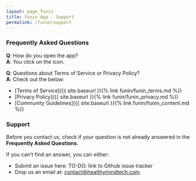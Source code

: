 ```yaml
---
layout: page_funin
title: Funin App - Support
permalink: /funin/support
---
```


### Frequently Asked Questions

**Q**: How do you open the app?  
**A**: You click on the icon. 

**Q**: Questions about Terms of Service or Privacy Policy?  
**A**: Check out the below:
* [Terms of Service]({{ site.baseurl }}{% link funin/funin_terms.md %})
* [Privacy Policy]({{ site.baseurl }}{% link funin/funin_privacy.md %})
* [Community Guidelines]({{ site.baseurl }}{% link funin/funin_content.md %})

### Support

Before you contact us, check if your question is not already answered in the **Frequently Asked Questions**. 

If you can't find an answer, you can either:
* Submit an issue here: TO-DO: link to Github issue tracker
* Drop us an email at: [contact@healthymindtech.com](mailto:contact@healthymindtech.com).